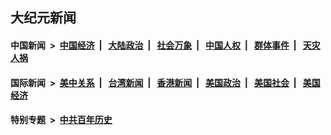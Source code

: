 ## 大纪元新闻

#### 中国新闻 &nbsp;>&nbsp; [中国经济](indexes/ncid283/README.md?09282045) &nbsp;| &nbsp; [大陆政治](indexes/ncid277/README.md?09282045) &nbsp;| &nbsp; [社会万象](indexes/ncid282/README.md?09282045) &nbsp;| &nbsp; [中国人权](indexes/ncid278/README.md?09282045) &nbsp;| &nbsp; [群体事件](indexes/ncid279/README.md?09282045) &nbsp;| &nbsp; [天灾人祸](indexes/ncid280/README.md?09282045)

#### 国际新闻 &nbsp;>&nbsp; [美中关系](indexes/nf1412576/README.md?09282045) &nbsp;| &nbsp; [台湾新闻](indexes/ncid1349361/README.md?09282045) &nbsp;| &nbsp; [香港新闻](indexes/ncid1349362/README.md?09282045) &nbsp;| &nbsp; [美国政治](indexes/ncid1078159/README.md?09282045) &nbsp;| &nbsp; [美国社会](indexes/ncid1078160/README.md?09282045) &nbsp;| &nbsp; [美国经济](indexes/ncid1078158/README.md?09282045)

#### 特别专题 &nbsp;>&nbsp; [中共百年历史](https://github.com/easy2view/epoch-special/blob/master/README.md?09282045)  
